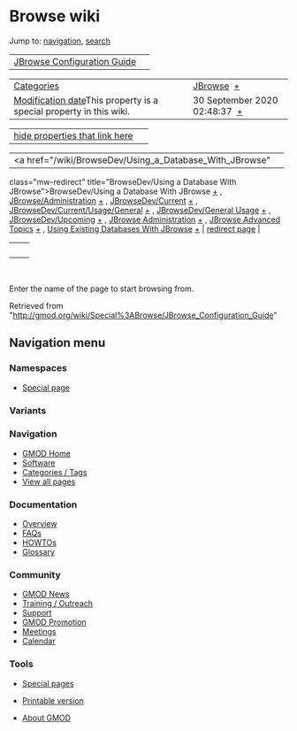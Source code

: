 









<span id="top"></span>







# <span dir="auto">Browse wiki</span>









Jump to: [navigation](#mw-navigation), [search](#p-search)





|  |  |
|----|----|
| [JBrowse Configuration Guide](/wiki/JBrowse_Configuration_Guide "JBrowse Configuration Guide") |  |

|  |  |
|----|----|
| [Categories](/wiki/Special%3ACategories "Special%3ACategories") | <span class="smwb-value">[JBrowse](/wiki/Category%3AJBrowse "Category%3AJBrowse")  <span class="smwsearch">[+](/wiki/Special%3ASearchByProperty/JBrowse "Special%3ASearchByProperty/JBrowse")</span></span> |
| <span class="smw-highlighter" data-type="1" state="inline" data-title="Property"><span class="smwbuiltin">[Modification date](/wiki/Property:Modification_date "Property:Modification date")</span><span class="smwttcontent">This property is a special property in this wiki.</span></span> | <span class="smwb-value">30 September 2020 02:48:37  <span class="smwsearch">[+](/wiki/Special%3ASearchByProperty/Modification-20date/30-20September-202020-2002:48:37 "Special%3ASearchByProperty/Modification-20date/30-20September-202020-2002:48:37")</span></span> |

<span id="smw_browse_incoming"></span>

|  |  |
|----|----|
| [hide properties that link here](/mediawiki/index.php?title=Special:Browse&offset=0&dir=out&article=JBrowse+Configuration+Guide)  |  |

|  |  |
|----|----|
| <span class="smwb-ivalue"><a href="/wiki/BrowseDev/Using_a_Database_With_JBrowse"
class="mw-redirect"
title="BrowseDev/Using a Database With JBrowse">BrowseDev/Using a
Database With JBrowse</a> <span class="smwbrowse">[+](/wiki/Special%3ABrowse/BrowseDev-2FUsing-20a-20Database-20With-20JBrowse "Special%3ABrowse/BrowseDev-2FUsing-20a-20Database-20With-20JBrowse")</span></span> , <span class="smwb-ivalue"><a href="/wiki/JBrowse/Administration" class="mw-redirect"
title="JBrowse/Administration">JBrowse/Administration</a> <span class="smwbrowse">[+](/wiki/Special%3ABrowse/JBrowse-2FAdministration "Special%3ABrowse/JBrowse-2FAdministration")</span></span> , <span class="smwb-ivalue"><a href="/wiki/JBrowseDev/Current" class="mw-redirect"
title="JBrowseDev/Current">JBrowseDev/Current</a> <span class="smwbrowse">[+](/wiki/Special%3ABrowse/JBrowseDev-2FCurrent "Special%3ABrowse/JBrowseDev-2FCurrent")</span></span> , <span class="smwb-ivalue"><a href="/wiki/JBrowseDev/Current/Usage/General" class="mw-redirect"
title="JBrowseDev/Current/Usage/General">JBrowseDev/Current/Usage/General</a> <span class="smwbrowse">[+](/wiki/Special%3ABrowse/JBrowseDev-2FCurrent-2FUsage-2FGeneral "Special%3ABrowse/JBrowseDev-2FCurrent-2FUsage-2FGeneral")</span></span> , <span class="smwb-ivalue"><a href="/wiki/JBrowseDev/General_Usage" class="mw-redirect"
title="JBrowseDev/General Usage">JBrowseDev/General Usage</a> <span class="smwbrowse">[+](/wiki/Special%3ABrowse/JBrowseDev-2FGeneral-20Usage "Special%3ABrowse/JBrowseDev-2FGeneral-20Usage")</span></span> , <span class="smwb-ivalue"><a href="/wiki/JBrowseDev/Upcoming" class="mw-redirect"
title="JBrowseDev/Upcoming">JBrowseDev/Upcoming</a> <span class="smwbrowse">[+](/wiki/Special%3ABrowse/JBrowseDev-2FUpcoming "Special%3ABrowse/JBrowseDev-2FUpcoming")</span></span> , <span class="smwb-ivalue"><a href="/wiki/JBrowse_Administration" class="mw-redirect"
title="JBrowse Administration">JBrowse Administration</a> <span class="smwbrowse">[+](/wiki/Special%3ABrowse/JBrowse-20Administration "Special%3ABrowse/JBrowse-20Administration")</span></span> , <span class="smwb-ivalue"><a href="/wiki/JBrowse_Advanced_Topics" class="mw-redirect"
title="JBrowse Advanced Topics">JBrowse Advanced Topics</a> <span class="smwbrowse">[+](/wiki/Special%3ABrowse/JBrowse-20Advanced-20Topics "Special%3ABrowse/JBrowse-20Advanced-20Topics")</span></span> , <span class="smwb-ivalue"><a href="/wiki/Using_Existing_Databases_With_JBrowse"
class="mw-redirect" title="Using Existing Databases With JBrowse">Using
Existing Databases With JBrowse</a> <span class="smwbrowse">[+](/wiki/Special%3ABrowse/Using-20Existing-20Databases-20With-20JBrowse "Special%3ABrowse/Using-20Existing-20Databases-20With-20JBrowse")</span></span> | [redirect page](/wiki/Special:ListRedirects "Special:ListRedirects") |

|     |     |
|-----|-----|
|     |     |

 

Enter the name of the page to start browsing from.  





Retrieved from
"<http://gmod.org/wiki/Special%3ABrowse/JBrowse_Configuration_Guide>"

















## Navigation menu









### Namespaces

- <span id="ca-nstab-special">[Special
  page](/wiki/Special%3ABrowse/JBrowse_Configuration_Guide "This is a special page, you cannot edit the page itself")</span>





### 

### Variants[](#)



























<a href="/wiki/Main_Page"
style="background-image: url(http://gmod.org/images/GMOD-cogs.png);"
title="Visit the main page"></a>





### Navigation



- <span id="n-GMOD-Home">[GMOD Home](/wiki/Main_Page)</span>
- <span id="n-Software">[Software](/wiki/GMOD_Components)</span>
- <span id="n-Categories-.2F-Tags">[Categories /
  Tags](/wiki/Categories)</span>
- <span id="n-View-all-pages">[View all
  pages](/wiki/Special:AllPages)</span>







### Documentation



- <span id="n-Overview">[Overview](/wiki/Overview)</span>
- <span id="n-FAQs">[FAQs](/wiki/Category%3AFAQ)</span>
- <span id="n-HOWTOs">[HOWTOs](/wiki/Category%3AHOWTO)</span>
- <span id="n-Glossary">[Glossary](/wiki/Glossary)</span>







### Community



- <span id="n-GMOD-News">[GMOD News](/wiki/GMOD_News)</span>
- <span id="n-Training-.2F-Outreach">[Training /
  Outreach](/wiki/Training_and_Outreach)</span>
- <span id="n-Support">[Support](/wiki/Support)</span>
- <span id="n-GMOD-Promotion">[GMOD
  Promotion](/wiki/GMOD_Promotion)</span>
- <span id="n-Meetings">[Meetings](/wiki/Meetings)</span>
- <span id="n-Calendar">[Calendar](/wiki/Calendar)</span>







### Tools



- <span id="t-specialpages"><a href="/wiki/Special%3ASpecialPages" accesskey="q"
  title="A list of all special pages [q]">Special pages</a></span>
- <span id="t-print"><a
  href="/mediawiki/index.php?title=Special%3ABrowse/JBrowse_Configuration_Guide&amp;printable=yes"
  rel="alternate" accesskey="p"
  title="Printable version of this page [p]">Printable version</a></span>











- <span id="footer-places-about">[About
  GMOD](/wiki/GMOD%3AAbout "GMOD%3AAbout")</span>

<!-- -->







